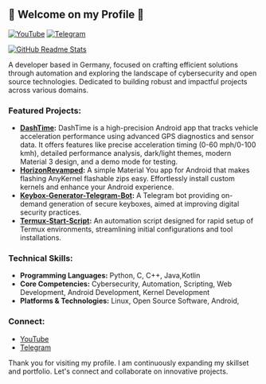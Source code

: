## 👋 Welcome on my Profile 👋

[![YouTube](https://img.shields.io/badge/YouTube-CryZuX-red?style=for-the-badge&logo=youtube&logoColor=white)](https://youtube.com/c/cryzux)
[![Telegram](https://img.shields.io/badge/Telegram-@cryzux-blue?style=for-the-badge&logo=telegram&logoColor=white)](https://t.me/cryzux)

[![GitHub Readme Stats](https://github-readme-stats.vercel.app/api?username=CRZX1337&theme=dark&show_icons=true)](https://github.com/CRZX1337)

A developer based in Germany, focused on crafting efficient solutions through automation and exploring the landscape of cybersecurity and open source technologies.  Dedicated to building robust and impactful projects across various domains.

### Featured Projects:

*   **[DashTime](https://github.com/CRZX1337/DashTime):** DashTime is a high-precision Android app that tracks vehicle acceleration performance using advanced GPS diagnostics and sensor data. It offers features like precise acceleration timing (0-60 mph/0-100 kmh), detailed performance analysis, dark/light themes, modern Material 3 design, and a demo mode for testing.
*  **[HorizonRevamped](https://github.com/CRZX1337/HorizonRevamped):** A simple Material You app for Android that makes flashing AnyKernel flashable zips easy. Effortlessly install custom kernels and enhance your Android experience.
*   **[Keybox-Generator-Telegram-Bot](https://github.com/CRZX1337/Keybox-Generator-Telegram-Bot):**  A Telegram bot providing on-demand generation of secure keyboxes, aimed at improving digital security practices.
*   **[Termux-Start-Script](https://github.com/CRZX1337/Termux-Start-Script):**  An automation script designed for rapid setup of Termux environments, streamlining initial configurations and tool installations.

### Technical Skills:

*   **Programming Languages:** Python, C, C++, Java,Kotlin
*   **Core Competencies:** Cybersecurity, Automation, Scripting, Web Development, Android Development, Kernel Development
*   **Platforms & Technologies:** Linux, Open Source Software, Android,

### Connect:

*   [YouTube](https://youtube.com/c/cryzux)
*   [Telegram](https://t.me/cryzux)

Thank you for visiting my profile.  I am continuously expanding my skillset and portfolio.  Let's connect and collaborate on innovative projects.
